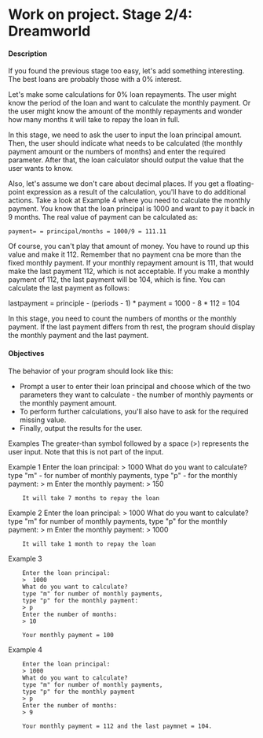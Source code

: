 # Work on project. Stage 2/4: Dreamworld

#### Description
If you found the previous stage too easy, let's add
something interesting. The best loans are probably those
with a 0% interest.

Let's make some calculations for 0% loan repayments. The 
user might know the period of the loan and want to
calculate the monthly payment. Or the user might know
the amount of the monthly repayments and wonder how
many months it will take to repay the loan in full.

In this stage, we need to ask the user to input the loan
principal amount. Then, the user should indicate what 
needs to be calculated (the monthly payment amount or 
the numbers of months) and enter the required parameter.
After that, the loan calculator should output the value that 
the user wants to know.

Also, let's assume we don't care about decimal places. If 
you get a floating-point expression as a result of the 
calculation, you'll have to do additional actions. Take a look
at Example 4 where you need to calculate the monthly
payment. You know that the loan principal is 1000 and want 
to pay it back in 9 months. The real value of payment can
be calculated as:

    payment= = principal/months = 1000/9 = 111.11

Of course, you can't play that amount of money. You have to
round up this value and make it 112. Remember that no 
payment cna be more than the fixed monthly payment. If 
your monthly repayment amount is 111, that would make 
the last payment 112, which is not acceptable. If you make a 
monthly payment of 112, the last payment will be 104,
which is fine. You can calculate the last payment as follows:

lastpayment = principle - (periods - 1) * payment = 1000 - 8 * 112 = 104

In this stage, you need to count the numbers of months or the monthly payment. If the 
last payment differs from th rest, the program should display the monthly payment and 
the last payment.

#### Objectives
The behavior of your program should look like this:
- Prompt a user to enter their loan principal and choose which of the two parameters
  they want to calculate - the number of monthly payments or the monthly payment
  amount.
- To perform further calculations, you'll also have to ask for the required missing 
  value.
- Finally, output the results for the user.

Examples
The greater-than symbol followed by a space (>) represents the user input. Note that 
this is not part of the input.

Example 1
        Enter the loan principal:
        > 1000
        What do you want to calculate?
        type "m" - for number of monthly payments,
        type "p" - for the monthly payment:
        > m
        Enter the monthly payment:
        > 150

        It will take 7 months to repay the loan

Example 2
        Enter the loan principal:
        > 1000
        What do you want to calculate?
        type "m" for number of monthly payments,
        type "p" for the monthly payment:
        > m
        Enter the monthly payment:
        > 1000

        It will take 1 month to repay the loan

Example 3

        Enter the loan principal:
        >  1000
        What do you want to calculate?
        type "m" for number of monthly payments,
        type "p" for the monthly payment:
        > p
        Enter the number of months:
        > 10

        Your monthly payment = 100

Example 4
        
        Enter the loan principal:
        > 1000
        What do you want to calculate?
        type "m" for number of monthly payments,
        type "p" for the monthly payment
        > p
        Enter the number of months:
        > 9

        Your monthly payment = 112 and the last paymnet = 104.